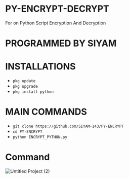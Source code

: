 # PY-ENCRYPT-DECRYPT
For on Python Script Encryption And Decryption 

# PROGRAMMED BY SIYAM

# INSTALLATIONS

- `pkg update`
- `pkg upgrade`
- `pkg install python`

# MAIN COMMANDS
- `git clone https://github.com/SIYAM-143/PY-ENCRYPT`
- `cd PY-ENCRYPT`
- `python ENCRYPT_PYTHON.py`


# Command
![Untitled Project (2)](https://i.postimg.cc/R0KG7nbs/IMG-20240229-090027.jpg)
